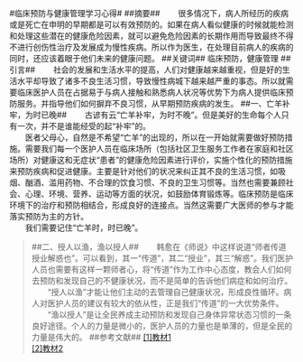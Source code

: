 #临床预防与健康管理学习心得#
##摘要##
&emsp;&emsp;很多情况下，病人所经历的疾病或是死亡在申明的早期都是可以有效预防的。如果在病人看似健康的时候就能检测和处理这些潜在的健康危险因素，就可以避免危险因素的长期作用而导致最终不得不进行创伤性治疗及发展成为慢性疾病。所以作为医生，在处理目前病人的疾病的同时，还应该着眼于他们未来的健康问题。
##关键词##
临床预防，健康管理
##引言##
&emsp;&emsp;社会的发展和生活水平的提高，人们对健康越来越重视，但是好的生活水平却导致了诸多不良生活习惯，导致慢性病城下越来越严重的事态。所以就需要临床医护人员在占据易于与病人接触和熟悉病人状况等优势下为病人提供临床预防服务。并指导他们如何摒弃不良习惯，从早期预防疾病的发生。
##一、亡羊补牢，为时已晚##
&emsp;&emsp;古谚有云“亡羊补牢，为时不晚”。但是美好的生命每个人只有一次，并不是谁能经受的起“补牢”的。
</br>&emsp;&emsp;医者父母心，自然是不希望“亡羊”的出现的，所以在一开始就需要做好预防措施。需要我们每一个医护人员在临床场所（包括社区卫生服务工作者在家庭和社区场所）对健康这和无症状“患者”的健康危险因素进行评价，实施个性化的预防措施来预防疾病和促进健康。主要是针对他们的状况来纠正其不良的生活习惯，如吸烟、酗酒、滥用药物、不合理的饮食习惯、不良的卫生习惯等。当然也需要兼顾社会、心理、环境、营养、运动等方面的状况，如鼓励体育锻炼等。临床预防是临床环境下的治疗和预防相结合，形成良好的连接点。当然这需要广大医师的参与才能落实预防为主的方针。
</br>&emsp;&emsp;我们需要记住“亡羊时，时已晚”。
>##二、授人以渔，渔以授人##
&emsp;&emsp;韩愈在《师说》中这样说道“师者传道授业解惑也”。可以看到，其一“传道”，其二“授业”，其三“解惑”。我们医护人员也需要有这样一颗师者心，将“传道”作为工作中心态度，教会人们如何去预防和发现自己的不健康状况，而不是简单的告诉他们病症和如何治疗。
</br>&emsp;&emsp;“授人以渔”才能让他们主动的去管理自己健康状况，形成良性循环。病人对医护人员的建议有较大的依从性，正是我们“传道”的一大优势条件。
</br>&emsp;&emsp;“渔以授人”是让全民养成主动预防和发现自己身体异常状态习惯的一条良好途径。个人的力量是微小的，医护人员的力量也是单薄的，但是全民的力量是伟大的。
##参考文献##
[[1]教材1](1)</br>
[[2]教材2](2)
